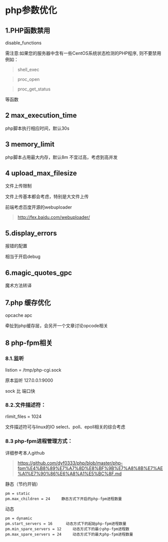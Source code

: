 # php参数优化

## 1.PHP函数禁用

disable_functions

需注意:如果您的服务器中含有一些CentOS系统状态检测的PHP程序,
则不要禁用
例如：
>shell_exec

>proc_open

>proc_get_status

等函数

## 2 max_execution_time 

php脚本执行相应时间，默认30s

## 3 memory_limit 

php脚本占用最大内存，默认8m
不宜过高，考虑到高并发

## 4 upload_max_filesize 

文件上传限制

文件上传基本都会考虑，特别是大文件上传

前端考虑百度开源的webuploader
>http://fex.baidu.com/webuploader/

## 5.display_errors

报错的配置

相当于开启debug

## 6.magic_quotes_gpc

魔术方法转译

## 7.php 缓存优化

opcache
apc

牵扯到php缓存层，会另开一个文章讨论opcode相关


## 8 php-fpm相关

### 8.1.监听

listion = /tmp/php-cgi.sock

原本监听 127.0.0.1:9000 

sock 比 端口快

### 8.2.文件描述符：

rlimit_files = 1024

文件描述符可与linux的IO select、poll、epoll相关的综合考虑

### 8.3 php-fpm进程管理方式：

详细参考本人github
>https://github.com/dyf0333/php/blob/master/php-fpm%E4%B8%89%E7%A7%8D%E8%BF%9B%E7%A8%8B%E7%AE%A1%E7%90%86%E6%A8%A1%E5%BC%8F.md

静态（节约开销）
```
pm = static
pm.max_children = 24     静态方式下开启的php-fpm进程数量
```
动态
```
pm = dynamic
pm.start_servers = 16      动态方式下的起始php-fpm进程数量
pm.min_spare_servers = 12     动态方式下的最小php-fpm进程数
pm.max_spare_servers = 24     动态方式下的最大php-fpm进程数量
```
